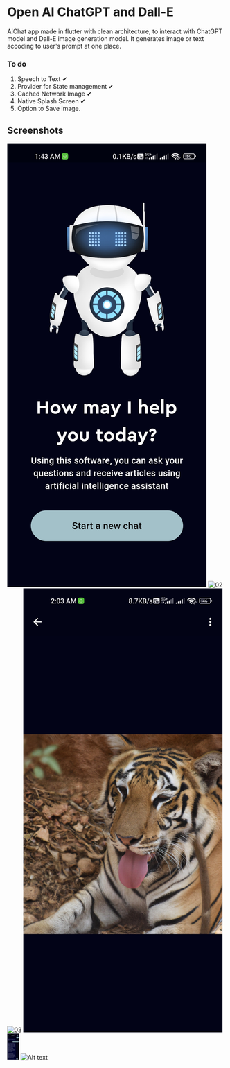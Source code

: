 # Open AI ChatGPT and Dall-E

AiChat app made in flutter with clean architecture, to interact with ChatGPT model and Dall-E image generation model. It generates image or text accoding to user's prompt at one place. 

### To do
1. Speech to Text ✔
2. Provider for State management ✔
3. Cached Network Image ✔
4. Native Splash Screen ✔
5. Option to Save image.

## Screenshots

![01](https://github.com/yogeshkaremore3/AIChat_Assistant-Flutter/blob/master/test/Screenshot_2023-09-23-01-43-25-496_com.example.ai_assistant.jpg)
![02]([https://github.com/yogeshkaremore3/AIChat_Assistant-Flutter/blob/master/test/Screenshot_2023-09-23-02-00-11-902_com.example.ai_assistant.jpg])
![03]([https://github.com/yogeshkaremore3/AIChat_Assistant-Flutter/blob/b77856a6ece7a39d0f7e2a0b562d813382ba2be5/test/Screenshot_2023-09-23-02-03-34-740_com.example.ai_assistant.jpg])
![04](https://github.com/yogeshkaremore3/AIChat_Assistant-Flutter/blob/a87ff8f80269c13944fa89844df34a3f660b75b9/test/Screenshot_2023-09-23-02-03-34-740_com.example.ai_assistant.jpg)
 <img height=60 src="https://github.com/yogeshkaremore3/AIChat_Assistant-Flutter/blob/master/test/Screenshot_2023-09-23-02-00-11-902_com.example.ai_assistant.jpg"/>
 ![Alt text](/posts/path/to/img.jpg "Optional title")
